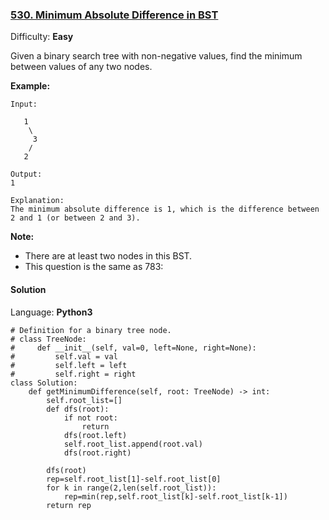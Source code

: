 ### [530\. Minimum Absolute Difference in BST](https://leetcode.com/problems/minimum-absolute-difference-in-bst/)

Difficulty: **Easy**


Given a binary search tree with non-negative values, find the minimum between values of any two nodes.

**Example:**

```
Input:

   1
    \
     3
    /
   2

Output:
1

Explanation:
The minimum absolute difference is 1, which is the difference between 2 and 1 (or between 2 and 3).
```

**Note:**

*   There are at least two nodes in this BST.
*   This question is the same as 783: 


#### Solution

Language: **Python3**

```python3
# Definition for a binary tree node.
# class TreeNode:
#     def __init__(self, val=0, left=None, right=None):
#         self.val = val
#         self.left = left
#         self.right = right
class Solution:
    def getMinimumDifference(self, root: TreeNode) -> int:
        self.root_list=[]
        def dfs(root):
            if not root:
                return
            dfs(root.left)
            self.root_list.append(root.val)
            dfs(root.right)
        
        dfs(root)
        rep=self.root_list[1]-self.root_list[0]
        for k in range(2,len(self.root_list)):
            rep=min(rep,self.root_list[k]-self.root_list[k-1])
        return rep
        
```